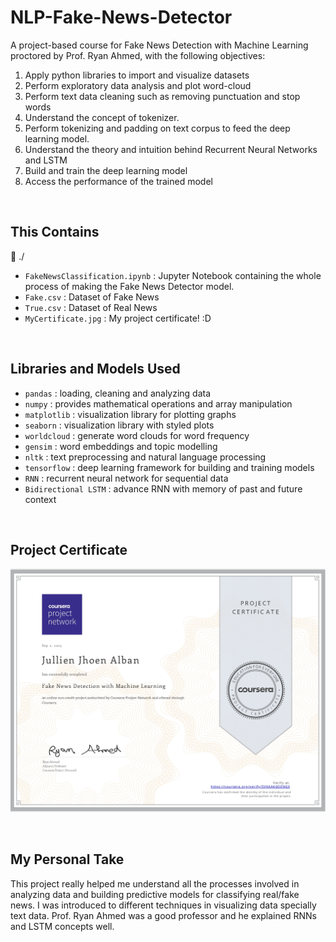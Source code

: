 # NLP-Fake-News-Detector
A project-based course for Fake News Detection with Machine Learning proctored by Prof. Ryan Ahmed, with the following objectives:

1. Apply python libraries to import and visualize datasets
2. Perform exploratory data analysis and plot word-cloud
3. Perform text data cleaning such as removing punctuation and stop words
4. Understand the concept of tokenizer.
5. Perform tokenizing and padding on text corpus to feed the deep learning model.
6. Understand the theory and intuition behind Recurrent Neural Networks and LSTM
7. Build and train the deep learning model
8. Access the performance of the trained model
<br>

## This Contains
📁 ./ <br>
- `FakeNewsClassification.ipynb` : Jupyter Notebook containing the whole process of making the Fake News Detector model.
- `Fake.csv` : Dataset of Fake News
- `True.csv` : Dataset of Real News
- `MyCertificate.jpg` : My project certificate! :D

<br>

## Libraries and Models Used
- `pandas` : loading, cleaning and analyzing data
- `numpy` : provides mathematical operations and array manipulation
- `matplotlib` : visualization library for plotting graphs
- `seaborn` : visualization library with styled plots
- `worldcloud` : generate word clouds for word frequency
- `gensim` : word embeddings and topic modelling
- `nltk` : text preprocessing and natural language processing
- `tensorflow` : deep learning framework for building and training models
- `RNN` : recurrent neural network for sequential data
- `Bidirectional LSTM` : advance RNN with memory of past and future context 

<br>

## Project Certificate
![alt text](MyCertificate.jpg)

<br>

## My Personal Take 
This project really helped me understand all the processes involved in analyzing data and building predictive models for classifying real/fake news. I was introduced to different techniques in visualizing data specially text data. Prof. Ryan Ahmed was a good professor and he explained RNNs and LSTM concepts well.

